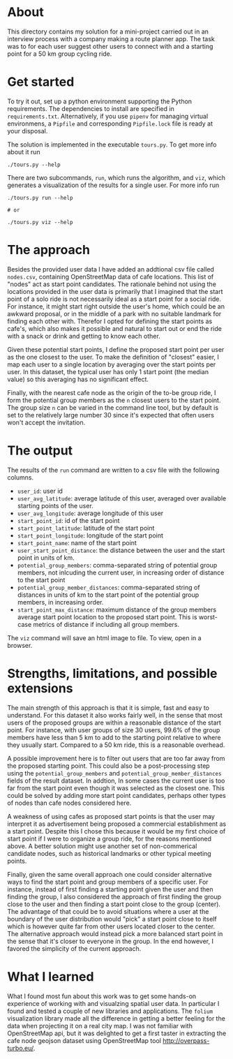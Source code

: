 # About
This directory contains my solution for a mini-project carried out in an interview process with a company making a route planner app.
The task was to for each user suggest other users to connect with and a starting point for a 50 km group cycling ride.


# Get started
To try it out, set up a python environment supporting the Python requirements. The dependencies to install are specified in `requirements.txt`. Alternatively, if you use `pipenv` for managing virtual environmens, a `Pipfile` and corresponding `Pipfile.lock` file is ready at your disposal.

The solution is implemented in the executable `tours.py`. To get more info about it run
```
./tours.py --help
```

There are two subcommands, `run`, which runs the algorithm, and `viz`, which generates a visualization of the results for a single user. For more info run
```
./tours.py run --help

# or

./tours.py viz --help
```


# The approach
Besides the provided user data I have added an addtional csv file called `nodes.csv`, containing OpenStreetMap data of cafe locations. This list of "nodes" act as start point candidates. The rationale behind not using the locations provided in the user data  is primarily that I imagined that the start point of a solo ride is not necessarily ideal as a start point for a social ride.
For instance, it might start right outside the user's home, which could be an awkward proposal, or in the middle of a park with no suitable landmark for finding each other with. Therefor I opted for defining the start points as cafe's, which also makes it possible and natural to start out or end the ride with a snack or drink and getting to know each other.

Given these potential start points, I define the proposed start point per user as the one closest to the user.
To make the definition of "closest" easier, I map each user to a single location by averaging over the start points per user. In this dataset, the typical user has only 1 start point (the median value) so this averaging has no significant effect.

Finally, with the nearest cafe node as the origin of the to-be group ride, I form the potential group members as the `n` closest users to the start point. The group size `n` can be varied in the command line tool, but by default is set to the relatively large number 30 since it's expected that often users won't accept the invitation.


# The output

The results of the `run` command are written to a csv file with the following columns.

* `user_id`: user id
* `user_avg_latitude`: average latitude of this user, averaged over available starting points of the user.
* `user_avg_longitude`: average longitude of this user
* `start_point_id`: id of the start point
* `start_point_latitude`: latitude of the start point
* `start_point_longitude`: longitude of the start point
* `start_point_name`: name of the start point
* `user_start_point_distance`: the distance between the user and the start point in units of km.
* `potential_group_members`: comma-separated string of potential group members,
    not inlcuding the current user, in increasing order of distance to the start point
* `potential_group_member_distances`: comma-separated string of distances in units of km to the
    start point of the potential group members, in increasing order.
* `start_point_max_distance`: maximum distance of the group members average start point
    location to the proposed start point. This is worst-case metrics of distance if including all group members.


The `viz` command will save an html image to file. To view, open in a browser.


# Strengths, limitations, and possible extensions

The main strength of this approach is that it is simple, fast and easy to understand. For this dataset it also works fairly well, in the sense that most users of the proposed groups are within a reasonable distance of the start point. For instance, with user groups of  size 30 users,  99.6% of the group members have less than 5 km to add to the starting point relative to where they usually start.
Compared to a 50 km ride, this is a reasonable overhead.

A possible improvement here is to filter out users that are too far away from the proposed starting point. This could also be a post-processing step using the `potential_group_members` and `potential_group_member_distances` fields of the result dataset.
In addtion, In some cases the current user is too far from the start point even though it was selected as the closest one. This could be solved by adding more start point candidates, perhaps other types of nodes than cafe nodes considered here.

A weakness of using cafes as proposed start points is that the user may interpret it as advertisement being proposed a commercial establishment as a start point. Despite this I chose this because it would be my first choice of start point if I were to organize a group ride, for the reasons mentioned above. A better solution might use another set of non-commerical candidate nodes, such as historical landmarks or other typical meeting points.

Finally, given the same overall approach one could consider alternative ways to find the start point and group members of a specific user. For instance, instead of first finding a starting point given the user and then finding the group, I also considered the approach of first finding the group close to the user and then finding a start point close to the group (center). The advantage of that could be to avoid situations where a user at the boundary of the user distribution would "pick" a start point close to itself which is however quite far from other users located closer to the center. The alternative approach would instead pick a more balanced start point in the sense that it's closer to everyone in the group. In the end however, I favored the simplicity of the current approach.


# What I learned
What I found most fun about this work was to get some hands-on experience of working with and visualzing spatial user data. In particular I found and tested a couple of new libraries and applications. The `folium` visualization library made all the difference in getting a better feeling for the data when projecting it on a real city map. I was not familiar with OpenStreetMap api, but it was delighted to get a first taster in extracting the cafe node geojson dataset using OpenStreetMap tool http://overpass-turbo.eu/.